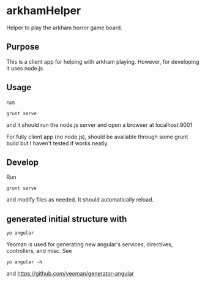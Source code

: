 arkhamHelper
============

Helper to play the arkham horror game board.

## Purpose

This is a client app for helping with arkham playing.
However, for developing it uses node.js

## Usage

run 

    grunt serve
and it should run the node.js server and open
a browser at localhost:9001

For fully client app (no node.js), should be available
through some grunt build but I haven't tested
if works neatly.

## Develop

Run 

    grunt serve
and modify files as needed. It
should automatically reload.

## generated initial structure with

    yo angular

Yeoman is used for generating new angular's
services, directives, controllers, and misc. See

    yo angular -h
and https://github.com/yeoman/generator-angular
